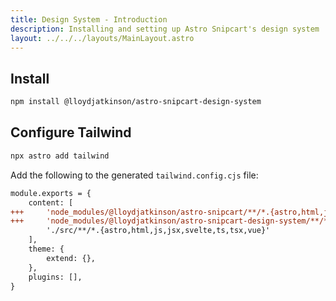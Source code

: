```yaml
---
title: Design System - Introduction
description: Installing and setting up Astro Snipcart's design system
layout: ../../../layouts/MainLayout.astro
---
```


## Install

```sh
npm install @lloydjatkinson/astro-snipcart-design-system
```

## Configure Tailwind

```bash
npx astro add tailwind
```

Add the following to the generated `tailwind.config.cjs` file:

```diff
module.exports = {
	content: [
+++		'node_modules/@lloydjatkinson/astro-snipcart/**/*.{astro,html,js,jsx,svelte,ts,tsx,vue}',
+++		'node_modules/@lloydjatkinson/astro-snipcart-design-system/**/*.{astro,html,js,jsx,svelte,ts,tsx,vue}',
		'./src/**/*.{astro,html,js,jsx,svelte,ts,tsx,vue}'
	],
	theme: {
		extend: {},
	},
	plugins: [],
}

```